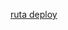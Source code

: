 <a href="https://vandalit.github.io/Bootcamp-FrontEnd-TD-2024-DL-g12/Modulo_03/16_cafe-agere/index.html">ruta deploy</a>